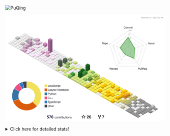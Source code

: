 ![PuQing](https://user-images.githubusercontent.com/27223114/171565019-9a56fae6-b08b-421f-99db-7e830da42371.png)

![](./profile-3d-contrib/profile-season-animate.svg)

<details>
<summary>Click here for detailed stats!</summary>

<!--START_SECTION:waka-->
**I'm a Night 🦉** 

```text
🌞 Morning       43 commits       ██░░░░░░░░░░░░░░░░░░░░░░░   11.05 % 
🌆 Daytime      127 commits       ████████░░░░░░░░░░░░░░░░░   32.65 % 
🌃 Evening      115 commits       ███████░░░░░░░░░░░░░░░░░░   29.56 % 
🌙 Night        104 commits       ██████░░░░░░░░░░░░░░░░░░░   26.74 % 

```


📊 **This Week I Spent My Time On** 

```text
💬 Programming Languages: 
No Activity Tracked This Week

🔥 Editors: 
No Activity Tracked This Week

💻 Operating System: 
No Activity Tracked This Week

```


<!--END_SECTION:waka-->
</details>
